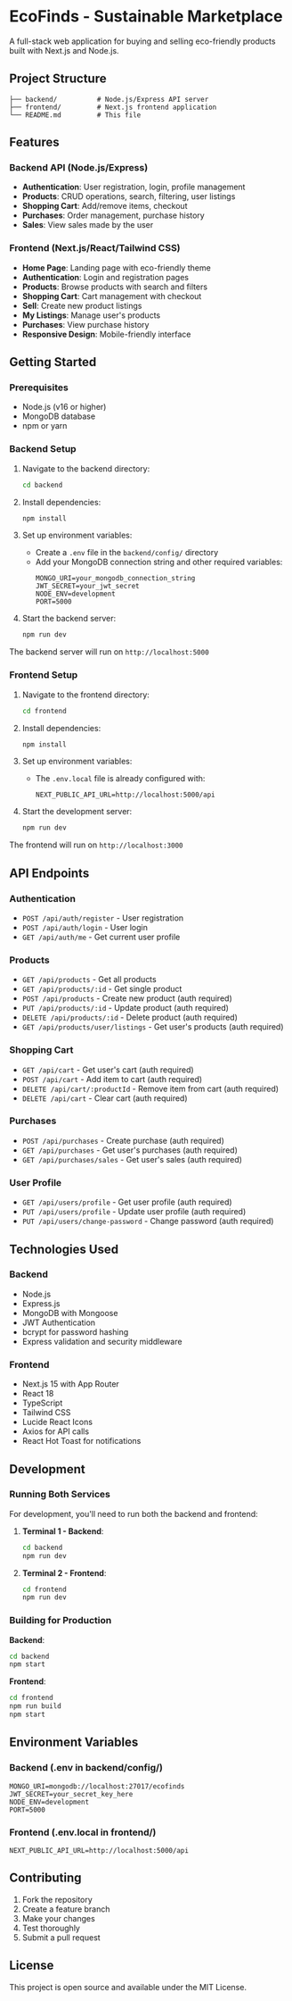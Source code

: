 # EcoFinds - Sustainable Marketplace

A full-stack web application for buying and selling eco-friendly products built with Next.js and Node.js.

## Project Structure

```
├── backend/          # Node.js/Express API server
├── frontend/         # Next.js frontend application
└── README.md         # This file
```

## Features

### Backend API (Node.js/Express)
- **Authentication**: User registration, login, profile management
- **Products**: CRUD operations, search, filtering, user listings
- **Shopping Cart**: Add/remove items, checkout
- **Purchases**: Order management, purchase history
- **Sales**: View sales made by the user

### Frontend (Next.js/React/Tailwind CSS)
- **Home Page**: Landing page with eco-friendly theme
- **Authentication**: Login and registration pages
- **Products**: Browse products with search and filters
- **Shopping Cart**: Cart management with checkout
- **Sell**: Create new product listings
- **My Listings**: Manage user's products
- **Purchases**: View purchase history
- **Responsive Design**: Mobile-friendly interface

## Getting Started

### Prerequisites
- Node.js (v16 or higher)
- MongoDB database
- npm or yarn

### Backend Setup

1. Navigate to the backend directory:
   ```bash
   cd backend
   ```

2. Install dependencies:
   ```bash
   npm install
   ```

3. Set up environment variables:
   - Create a `.env` file in the `backend/config/` directory
   - Add your MongoDB connection string and other required variables:
     ```
     MONGO_URI=your_mongodb_connection_string
     JWT_SECRET=your_jwt_secret
     NODE_ENV=development
     PORT=5000
     ```

4. Start the backend server:
   ```bash
   npm run dev
   ```

The backend server will run on `http://localhost:5000`

### Frontend Setup

1. Navigate to the frontend directory:
   ```bash
   cd frontend
   ```

2. Install dependencies:
   ```bash
   npm install
   ```

3. Set up environment variables:
   - The `.env.local` file is already configured with:
     ```
     NEXT_PUBLIC_API_URL=http://localhost:5000/api
     ```

4. Start the development server:
   ```bash
   npm run dev
   ```

The frontend will run on `http://localhost:3000`

## API Endpoints

### Authentication
- `POST /api/auth/register` - User registration
- `POST /api/auth/login` - User login
- `GET /api/auth/me` - Get current user profile

### Products
- `GET /api/products` - Get all products
- `GET /api/products/:id` - Get single product
- `POST /api/products` - Create new product (auth required)
- `PUT /api/products/:id` - Update product (auth required)
- `DELETE /api/products/:id` - Delete product (auth required)
- `GET /api/products/user/listings` - Get user's products (auth required)

### Shopping Cart
- `GET /api/cart` - Get user's cart (auth required)
- `POST /api/cart` - Add item to cart (auth required)
- `DELETE /api/cart/:productId` - Remove item from cart (auth required)
- `DELETE /api/cart` - Clear cart (auth required)

### Purchases
- `POST /api/purchases` - Create purchase (auth required)
- `GET /api/purchases` - Get user's purchases (auth required)
- `GET /api/purchases/sales` - Get user's sales (auth required)

### User Profile
- `GET /api/users/profile` - Get user profile (auth required)
- `PUT /api/users/profile` - Update user profile (auth required)
- `PUT /api/users/change-password` - Change password (auth required)

## Technologies Used

### Backend
- Node.js
- Express.js
- MongoDB with Mongoose
- JWT Authentication
- bcrypt for password hashing
- Express validation and security middleware

### Frontend
- Next.js 15 with App Router
- React 18
- TypeScript
- Tailwind CSS
- Lucide React Icons
- Axios for API calls
- React Hot Toast for notifications

## Development

### Running Both Services

For development, you'll need to run both the backend and frontend:

1. **Terminal 1 - Backend**:
   ```bash
   cd backend
   npm run dev
   ```

2. **Terminal 2 - Frontend**:
   ```bash
   cd frontend
   npm run dev
   ```

### Building for Production

**Backend**:
```bash
cd backend
npm start
```

**Frontend**:
```bash
cd frontend
npm run build
npm start
```

## Environment Variables

### Backend (.env in backend/config/)
```
MONGO_URI=mongodb://localhost:27017/ecofinds
JWT_SECRET=your_secret_key_here
NODE_ENV=development
PORT=5000
```

### Frontend (.env.local in frontend/)
```
NEXT_PUBLIC_API_URL=http://localhost:5000/api
```

## Contributing

1. Fork the repository
2. Create a feature branch
3. Make your changes
4. Test thoroughly
5. Submit a pull request

## License

This project is open source and available under the MIT License.
